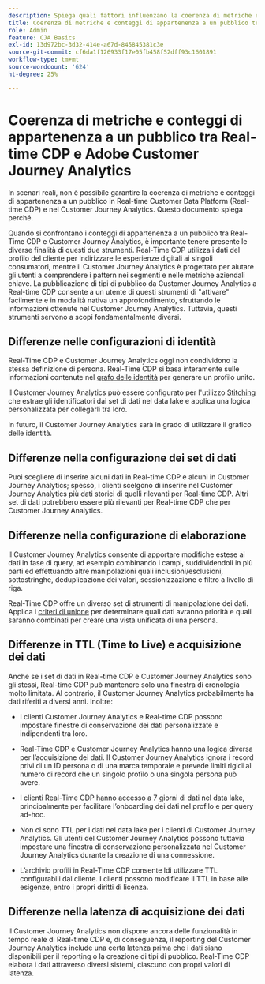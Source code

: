 ```yaml
---
description: Spiega quali fattori influenzano la coerenza di metriche e conteggi di appartenenza a un pubblico tra Real-time Customer Data Platform (Real-time CDP) e Customer Journey Analytics.
title: Coerenza di metriche e conteggi di appartenenza a un pubblico tra Real-time CDP e Customer Journey Analytics
role: Admin
feature: CJA Basics
exl-id: 13d972bc-3d32-414e-a67d-845845381c3e
source-git-commit: cf6da1f126933f17e05fb458f52dff93c1601891
workflow-type: tm+mt
source-wordcount: '624'
ht-degree: 25%

---
```



# Coerenza di metriche e conteggi di appartenenza a un pubblico tra Real-time CDP e Adobe Customer Journey Analytics

In scenari reali, non è possibile garantire la coerenza di metriche e conteggi di appartenenza a un pubblico in Real-time Customer Data Platform (Real-time CDP) e nel Customer Journey Analytics. Questo documento spiega perché.

Quando si confrontano i conteggi di appartenenza a un pubblico tra Real-Time CDP e Customer Journey Analytics, è importante tenere presente le diverse finalità di questi due strumenti. Real-Time CDP utilizza i dati del profilo del cliente per indirizzare le esperienze digitali ai singoli consumatori, mentre il Customer Journey Analytics è progettato per aiutare gli utenti a comprendere i pattern nei segmenti e nelle metriche aziendali chiave. La pubblicazione di tipi di pubblico da Customer Journey Analytics a Real-time CDP consente a un utente di questi strumenti di &quot;attivare&quot; facilmente e in modalità nativa un approfondimento, sfruttando le informazioni ottenute nel Customer Journey Analytics. Tuttavia, questi strumenti servono a scopi fondamentalmente diversi.

## Differenze nelle configurazioni di identità

Real-Time CDP e Customer Journey Analytics oggi non condividono la stessa definizione di persona. Real-Time CDP si basa interamente sulle informazioni contenute nel [grafo delle identità](https://experienceleague.adobe.com/docs/platform-learn/tutorials/identities/understanding-identity-and-identity-graphs.html?lang=it) per generare un profilo unito.

Il Customer Journey Analytics può essere configurato per l&#39;utilizzo [Stitching](../stitching/overview.md) che estrae gli identificatori dai set di dati nel data lake e applica una logica personalizzata per collegarli tra loro.

In futuro, il Customer Journey Analytics sarà in grado di utilizzare il grafico delle identità.

## Differenze nella configurazione dei set di dati

Puoi scegliere di inserire alcuni dati in Real-time CDP e alcuni in Customer Journey Analytics; spesso, i clienti scelgono di inserire nel Customer Journey Analytics più dati storici di quelli rilevanti per Real-time CDP. Altri set di dati potrebbero essere più rilevanti per Real-time CDP che per Customer Journey Analytics.

## Differenze nella configurazione di elaborazione

Il Customer Journey Analytics consente di apportare modifiche estese ai dati in fase di query, ad esempio combinando i campi, suddividendoli in più parti ed effettuando altre manipolazioni quali inclusioni/esclusioni, sottostringhe, deduplicazione dei valori, sessionizzazione e filtro a livello di riga.

Real-Time CDP offre un diverso set di strumenti di manipolazione dei dati. Applica i [criteri di unione](https://experienceleague.adobe.com/docs/experience-platform/profile/merge-policies/overview.html?lang=it) per determinare quali dati avranno priorità e quali saranno combinati per creare una vista unificata di una persona.

## Differenze in TTL (Time to Live) e acquisizione dei dati

Anche se i set di dati in Real-time CDP e Customer Journey Analytics sono gli stessi, Real-time CDP può mantenere solo una finestra di cronologia molto limitata. Al contrario, il Customer Journey Analytics probabilmente ha dati riferiti a diversi anni. Inoltre:

* I clienti Customer Journey Analytics e Real-time CDP possono impostare finestre di conservazione dei dati personalizzate e indipendenti tra loro.

* Real-Time CDP e Customer Journey Analytics hanno una logica diversa per l’acquisizione dei dati. Il Customer Journey Analytics ignora i record privi di un ID persona o di una marca temporale e prevede limiti rigidi al numero di record che un singolo profilo o una singola persona può avere.

* I clienti Real-Time CDP hanno accesso a 7 giorni di dati nel data lake, principalmente per facilitare l’onboarding dei dati nel profilo e per query ad-hoc.

* Non ci sono TTL per i dati nel data lake per i clienti di Customer Journey Analytics. Gli utenti del Customer Journey Analytics possono tuttavia impostare una finestra di conservazione personalizzata nel Customer Journey Analytics durante la creazione di una connessione.

* L’archivio profili in Real-Time CDP consente ldi utilizzare TTL configurabili dal cliente. I clienti possono modificare il TTL in base alle esigenze, entro i propri diritti di licenza.

## Differenze nella latenza di acquisizione dei dati

Il Customer Journey Analytics non dispone ancora delle funzionalità in tempo reale di Real-time CDP e, di conseguenza, il reporting del Customer Journey Analytics include una certa latenza prima che i dati siano disponibili per il reporting o la creazione di tipi di pubblico. Real-Time CDP elabora i dati attraverso diversi sistemi, ciascuno con propri valori di latenza.
